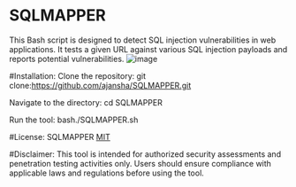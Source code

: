 # SQLMAPPER
This Bash script is designed to detect SQL injection vulnerabilities in web applications. It tests a given URL against various SQL injection payloads and reports potential vulnerabilities.
![image](https://github.com/ajansha/SQLMAPPER/assets/68161367/3762217f-90c7-4042-8a35-59c8822c4be3)


#Installation:
Clone the repository: git clone:https://github.com/ajansha/SQLMAPPER.git

Navigate to the directory: cd SQLMAPPER

Run the tool: bash./SQLMAPPER.sh

#License:
SQLMAPPER [MIT](https://github.com/ajansha/SQLMAPPER/blob/main/LICENSE)

#Disclaimer:
This tool is intended for authorized security assessments and penetration testing activities only. Users should ensure compliance with applicable laws and regulations before using the tool.
